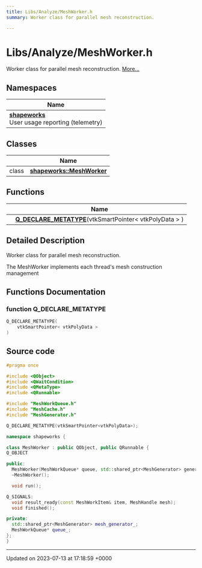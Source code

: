 ```yaml
---
title: Libs/Analyze/MeshWorker.h
summary: Worker class for parallel mesh reconstruction. 

---
```


# Libs/Analyze/MeshWorker.h

Worker class for parallel mesh reconstruction.  [More...](#detailed-description)

## Namespaces

| Name           |
| -------------- |
| **[shapeworks](../Namespaces/namespaceshapeworks.md)** <br>User usage reporting (telemetry)  |

## Classes

|                | Name           |
| -------------- | -------------- |
| class | **[shapeworks::MeshWorker](../Classes/classshapeworks_1_1MeshWorker.md)**  |

## Functions

|                | Name           |
| -------------- | -------------- |
| | **[Q_DECLARE_METATYPE](../Files/MeshWorker_8h.md#function-q-declare-metatype)**(vtkSmartPointer< vtkPolyData > ) |

## Detailed Description

Worker class for parallel mesh reconstruction. 

The MeshWorker implements each thread's mesh construction management 


## Functions Documentation

### function Q_DECLARE_METATYPE

```cpp
Q_DECLARE_METATYPE(
    vtkSmartPointer< vtkPolyData > 
)
```




## Source code

```cpp
#pragma once

#include <QObject>
#include <QWaitCondition>
#include <QMetaType>
#include <QRunnable>

#include "MeshWorkQueue.h"
#include "MeshCache.h"
#include "MeshGenerator.h"

Q_DECLARE_METATYPE(vtkSmartPointer<vtkPolyData>);

namespace shapeworks {

class MeshWorker : public QObject, public QRunnable {
Q_OBJECT

public:
  MeshWorker(MeshWorkQueue* queue, std::shared_ptr<MeshGenerator> generator);
  ~MeshWorker();

  void run();

Q_SIGNALS:
  void result_ready(const MeshWorkItem& item, MeshHandle mesh);
  void finished();

private:
  std::shared_ptr<MeshGenerator> mesh_generator_;
  MeshWorkQueue* queue_;
};
}
```


-------------------------------

Updated on 2023-07-13 at 17:18:59 +0000

